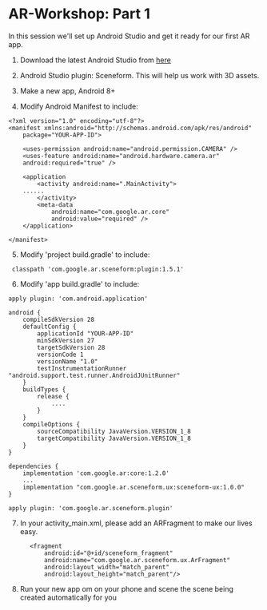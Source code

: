 # AR-Workshop:  Part 1

In this session we'll set up Android Studio and get it ready for our first AR app.

1. Download the latest Android Studio from [here](https://developer.android.com/studio/)

2. Android Studio plugin: Sceneform. This will help us work with 3D assets.

3. Make a new app, Android 8+ 

4. Modify Android Manifest to include:
```
<?xml version="1.0" encoding="utf-8"?>
<manifest xmlns:android="http://schemas.android.com/apk/res/android"
    package="YOUR-APP-ID">

    <uses-permission android:name="android.permission.CAMERA" />
    <uses-feature android:name="android.hardware.camera.ar" 
    android:required="true" />

    <application
        <activity android:name=".MainActivity">
	......
        </activity>
        <meta-data
            android:name="com.google.ar.core"
            android:value="required" />
    </application>

</manifest>
```

5. Modify 'project build.gradle' to include:
```
 classpath 'com.google.ar.sceneform:plugin:1.5.1'
```

6. Modify 'app build.gradle' to include: 
   
```
apply plugin: 'com.android.application'

android {
    compileSdkVersion 28
    defaultConfig {
        applicationId "YOUR-APP-ID"
        minSdkVersion 27
        targetSdkVersion 28
        versionCode 1
        versionName "1.0"
        testInstrumentationRunner "android.support.test.runner.AndroidJUnitRunner"
    }
    buildTypes {
        release {
            ....
        }
    }
    compileOptions {
        sourceCompatibility JavaVersion.VERSION_1_8
        targetCompatibility JavaVersion.VERSION_1_8
    }
}

dependencies {
    implementation 'com.google.ar:core:1.2.0'
    ...
    implementation "com.google.ar.sceneform.ux:sceneform-ux:1.0.0"
}

apply plugin: 'com.google.ar.sceneform.plugin'
```
      
7. In your activity_main.xml, please add an ARFragment to make our lives easy.
```
      <fragment
          android:id="@+id/sceneform_fragment"
          android:name="com.google.ar.sceneform.ux.ArFragment"
          android:layout_width="match_parent"
          android:layout_height="match_parent"/>
```

8. Run your new app om on your phone and scene the scene being created automatically for you
